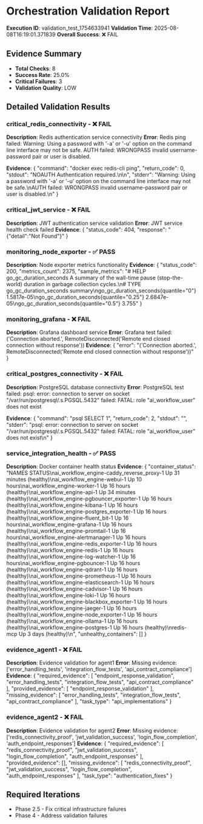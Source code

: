 
# Orchestration Validation Report
**Execution ID**: validation_test_1754633941
**Validation Time**: 2025-08-08T16:19:01.371839
**Overall Success**: ❌ FAIL

## Evidence Summary
- **Total Checks**: 8
- **Success Rate**: 25.0%
- **Critical Failures**: 3
- **Validation Quality**: LOW

## Detailed Validation Results

### critical_redis_connectivity - ❌ FAIL
**Description**: Redis authentication service connectivity
**Error**: Redis ping failed: Warning: Using a password with '-a' or '-u' option on the command line interface may not be safe.
AUTH failed: WRONGPASS invalid username-password pair or user is disabled.

**Evidence**: {
  "command": "docker exec redis-cli ping",
  "return_code": 0,
  "stdout": "NOAUTH Authentication required.\n\n",
  "stderr": "Warning: Using a password with '-a' or '-u' option on the command line interface may not be safe.\nAUTH failed: WRONGPASS invalid username-password pair or user is disabled.\n"
}

### critical_jwt_service - ❌ FAIL
**Description**: JWT authentication service validation
**Error**: JWT service health check failed
**Evidence**: {
  "status_code": 404,
  "response": "{\"detail\":\"Not Found\"}"
}

### monitoring_node_exporter - ✅ PASS
**Description**: Node exporter metrics functionality
**Evidence**: {
  "status_code": 200,
  "metrics_count": 2375,
  "sample_metrics": "# HELP go_gc_duration_seconds A summary of the wall-time pause (stop-the-world) duration in garbage collection cycles.\n# TYPE go_gc_duration_seconds summary\ngo_gc_duration_seconds{quantile=\"0\"} 1.5817e-05\ngo_gc_duration_seconds{quantile=\"0.25\"} 2.6847e-05\ngo_gc_duration_seconds{quantile=\"0.5\"} 3.755"
}

### monitoring_grafana - ❌ FAIL
**Description**: Grafana dashboard service
**Error**: Grafana test failed: ('Connection aborted.', RemoteDisconnected('Remote end closed connection without response'))
**Evidence**: {
  "error": "('Connection aborted.', RemoteDisconnected('Remote end closed connection without response'))"
}

### critical_postgres_connectivity - ❌ FAIL
**Description**: PostgreSQL database connectivity
**Error**: PostgreSQL test failed: psql: error: connection to server on socket "/var/run/postgresql/.s.PGSQL.5432" failed: FATAL:  role "ai_workflow_user" does not exist

**Evidence**: {
  "command": "psql SELECT 1",
  "return_code": 2,
  "stdout": "",
  "stderr": "psql: error: connection to server on socket \"/var/run/postgresql/.s.PGSQL.5432\" failed: FATAL:  role \"ai_workflow_user\" does not exist\n"
}

### service_integration_health - ✅ PASS
**Description**: Docker container health status
**Evidence**: {
  "container_status": "NAMES                                      STATUS\nai_workflow_engine-caddy_reverse_proxy-1   Up 31 minutes (healthy)\nai_workflow_engine-webui-1                 Up 10 hours\nai_workflow_engine-worker-1                Up 16 hours (healthy)\nai_workflow_engine-api-1                   Up 34 minutes (healthy)\nai_workflow_engine-pgbouncer_exporter-1    Up 16 hours (healthy)\nai_workflow_engine-kibana-1                Up 16 hours (healthy)\nai_workflow_engine-postgres_exporter-1     Up 16 hours (healthy)\nai_workflow_engine-fluent_bit-1            Up 16 hours\nai_workflow_engine-grafana-1               Up 16 hours (healthy)\nai_workflow_engine-promtail-1              Up 16 hours\nai_workflow_engine-alertmanager-1          Up 16 hours (healthy)\nai_workflow_engine-redis_exporter-1        Up 16 hours (healthy)\nai_workflow_engine-redis-1                 Up 16 hours (healthy)\nai_workflow_engine-log-watcher-1           Up 16 hours\nai_workflow_engine-pgbouncer-1             Up 16 hours (healthy)\nai_workflow_engine-qdrant-1                Up 16 hours (healthy)\nai_workflow_engine-prometheus-1            Up 16 hours (healthy)\nai_workflow_engine-elasticsearch-1         Up 16 hours (healthy)\nai_workflow_engine-cadvisor-1              Up 16 hours (healthy)\nai_workflow_engine-loki-1                  Up 16 hours (healthy)\nai_workflow_engine-blackbox_exporter-1     Up 16 hours (healthy)\nai_workflow_engine-jaeger-1                Up 16 hours (healthy)\nai_workflow_engine-node_exporter-1         Up 16 hours (healthy)\nai_workflow_engine-ollama-1                Up 16 hours (healthy)\nai_workflow_engine-postgres-1              Up 16 hours (healthy)\nredis-mcp                                  Up 3 days (healthy)\n",
  "unhealthy_containers": []
}

### evidence_agent1 - ❌ FAIL
**Description**: Evidence validation for agent1
**Error**: Missing evidence: ['error_handling_tests', 'integration_flow_tests', 'api_contract_compliance']
**Evidence**: {
  "required_evidence": [
    "endpoint_response_validation",
    "error_handling_tests",
    "integration_flow_tests",
    "api_contract_compliance"
  ],
  "provided_evidence": [
    "endpoint_response_validation"
  ],
  "missing_evidence": [
    "error_handling_tests",
    "integration_flow_tests",
    "api_contract_compliance"
  ],
  "task_type": "api_implementations"
}

### evidence_agent2 - ❌ FAIL
**Description**: Evidence validation for agent2
**Error**: Missing evidence: ['redis_connectivity_proof', 'jwt_validation_success', 'login_flow_completion', 'auth_endpoint_responses']
**Evidence**: {
  "required_evidence": [
    "redis_connectivity_proof",
    "jwt_validation_success",
    "login_flow_completion",
    "auth_endpoint_responses"
  ],
  "provided_evidence": [],
  "missing_evidence": [
    "redis_connectivity_proof",
    "jwt_validation_success",
    "login_flow_completion",
    "auth_endpoint_responses"
  ],
  "task_type": "authentication_fixes"
}

## Required Iterations
- Phase 2.5 - Fix critical infrastructure failures
- Phase 4 - Address validation failures
